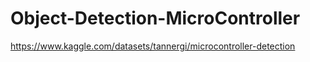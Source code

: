 # Object-Detection-MicroController
https://www.kaggle.com/datasets/tannergi/microcontroller-detection
